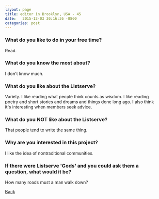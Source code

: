 ```yaml
---
layout: page
title: editor in Brooklyn, USA - 45
date:   2015-12-03 20:16:36 -0800
categories: post
---
```


### What do you like to do in your free time?
<p>Read.</p>

### What do you know the most about?
<p>I don't know much.</p>

### What do you like about the Listserve?
<p>Variety. I like reading what people think counts as wisdom. I like reading poetry and short stories and dreams and things done long ago. I also think it's interesting when members seek advice.</p>

### What do you NOT like about the Listserve?
<p>That people tend to write the same thing.</p>

### Why are you interested in this project?
<p>I like the idea of nontraditional communities.</p>

### If there were Listserve 'Gods' and you could ask them a question, what would it be?
<p>How many roads must a man walk down?</p>

[Back][1]

[1]: /responders/all